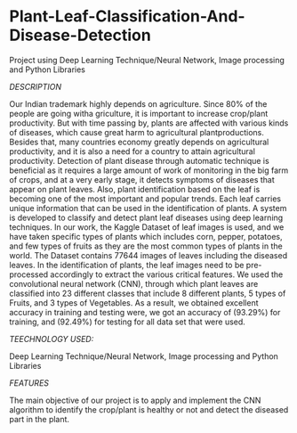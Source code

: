 # Plant-Leaf-Classification-And-Disease-Detection
Project using Deep Learning Technique/Neural Network, Image processing and Python Libraries

*DESCRIPTION*

Our Indian trademark highly depends on agriculture. Since 80% of the people are going witha griculture, it is important to increase crop/plant productivity. But with time passing by, plants are affected with various kinds of diseases, which cause great harm to agricultural plantproductions. Besides that, many countries economy greatly depends on agricultural productivity, and it is also a need for a country to attain agricultural productivity. Detection of plant disease through automatic technique is beneficial as it requires a large amount of work of monitoring in the big farm of crops, and at a very early stage, it detects symptoms of diseases that appear on plant leaves. Also, plant identification based on the leaf is becoming one of the most important and popular trends. Each leaf carries unique information that can be used in the identification of plants. A system is developed to classify and detect plant leaf diseases using deep learning techniques. In our work, the Kaggle Dataset of leaf images is used, and we have taken specific types of plants which includes corn, pepper, potatoes, and few types of fruits as they are the most common types of plants in the world. The Dataset contains 77644 images of leaves including the diseased leaves. In the identification of plants, the leaf images need to be pre-processed accordingly to extract the various critical features. We used the convolutional neural network (CNN), through which plant leaves are classified into 23 different classes that include 8 different plants, 5 types of Fruits, and 3 types of Vegetables. As a result, we obtained excellent accuracy in training and testing were, we got an accuracy of (93.29%) for training, and (92.49%) for testing for all data set that were used.


*TEECHNOLOGY USED:*

Deep Learning Technique/Neural Network, Image processing and Python Libraries

*FEATURES*

The main objective of our project is to apply and implement the CNN algorithm to identify the crop/plant is healthy or not and detect the diseased part in the plant.




